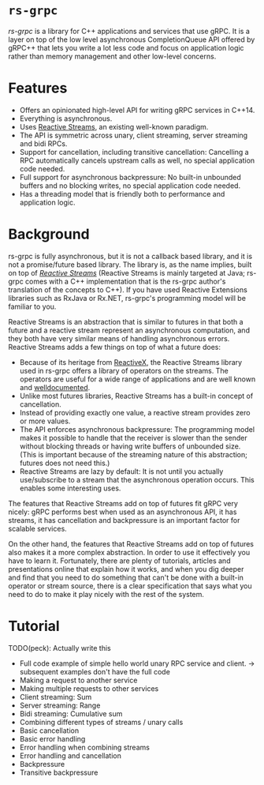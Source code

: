 # `rs-grpc`

*rs-grpc* is a library for C++ applications and services that use gRPC. It is a layer on top of the low level asynchronous CompletionQueue API offered by gRPC++ that lets you write a lot less code and focus on application logic rather than memory management and other low-level concerns.


# Features

* Offers an opinionated high-level API for writing gRPC services in C++14.
* Everything is asynchronous.
* Uses [Reactive Streams](http://www.reactive-streams.org/), an existing well-known paradigm.
* The API is symmetric across unary, client streaming, server streaming and bidi RPCs.
* Support for cancellation, including transitive cancellation: Cancelling a RPC automatically cancels upstream calls as well, no special application code needed.
* Full support for asynchronous backpressure: No built-in unbounded buffers and no blocking writes, no special application code needed.
* Has a threading model that is friendly both to performance and application logic.


# Background

rs-grpc is fully asynchronous, but it is not a callback based library, and it is not a promise/future based library. The library is, as the name implies, built on top of [*Reactive Streams*](http://www.reactive-streams.org/) (Reactive Streams is mainly targeted at Java; rs-grpc comes with a C++ implementation that is the rs-grpc author's translation of the concepts to C++). If you have used Reactive Extensions libraries such as RxJava or Rx.NET, rs-grpc's programming model will be familiar to you.

Reactive Streams is an abstraction that is similar to futures in that both a future and a reactive stream represent an asynchronous computation, and they both have very similar means of handling asynchronous errors. Reactive Streams adds a few things on top of what a future does:

* Because of its heritage from [ReactiveX](http://reactivex.io/), the Reactive Streams library used in rs-grpc offers a library of operators on the streams. The operators are useful for a wide range of applications and are well known and [well](http://reactivex.io/documentation/operators.html)[documented](http://rxmarbles.com/).
* Unlike most futures libraries, Reactive Streams has a built-in concept of cancellation.
* Instead of providing exactly one value, a reactive stream provides zero or more values.
* The API enforces asynchronous backpressure: The programming model makes it possible to handle that the receiver is slower than the sender without blocking threads or having write buffers of unbounded size. (This is important because of the streaming nature of this abstraction; futures does not need this.)
* Reactive Streams are lazy by default: It is not until you actually use/subscribe to a stream that the asynchronous operation occurs. This enables some interesting uses.

The features that Reactive Streams add on top of futures fit gRPC very nicely: gRPC performs best when used as an asynchronous API, it has streams, it has cancellation and backpressure is an important factor for scalable services.

On the other hand, the features that Reactive Streams add on top of futures also makes it a more complex abstraction. In order to use it effectively you have to learn it. Fortunately, there are plenty of tutorials, articles and presentations online that explain how it works, and when you dig deeper and find that you need to do something that can't be done with a built-in operator or stream source, there is a clear specification that says what you need to do to make it play nicely with the rest of the system.


# Tutorial

TODO(peck): Actually write this

* Full code example of simple hello world unary RPC service and client.
  -> subsequent examples don't have the full code
* Making a request to another service
* Making multiple requests to other services
* Client streaming: Sum
* Server streaming: Range
* Bidi streaming: Cumulative sum
* Combining different types of streams / unary calls
* Basic cancellation
* Basic error handling
* Error handling when combining streams
* Error handling and cancellation
* Backpressure
* Transitive backpressure
